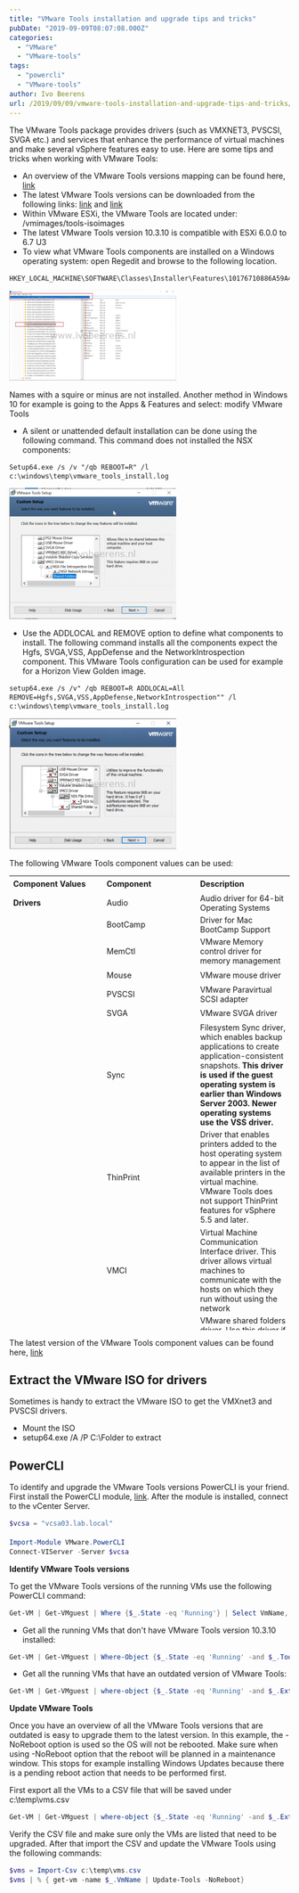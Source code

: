```yaml
---
title: "VMware Tools installation and upgrade tips and tricks"
pubDate: "2019-09-09T08:07:08.000Z"
categories: 
  - "VMware"
  - "VMware-tools"
tags: 
  - "powercli"
  - "VMware-tools"
author: Ivo Beerens
url: /2019/09/09/vmware-tools-installation-and-upgrade-tips-and-tricks/
---
```


The VMware Tools package provides drivers (such as VMXNET3, PVSCSI, SVGA etc.) and services that enhance the performance of virtual machines and make several vSphere features easy to use. Here are some tips and tricks when working with VMware Tools:
- An overview of the VMware Tools versions mapping can be found here, [link](https://packages.VMware.com/tools/versions)
- The latest VMware Tools versions can be downloaded from the following links: [link](https://www.VMware.com/go/tools) and [link](https://packages.VMware.com/tools/esx/index.html)
- Within VMware ESXi, the VMware Tools are located under: /vmimages/tools-isoimages
- The latest VMware Tools version 10.3.10 is compatible with ESXi 6.0.0 to 6.7 U3
- To view what VMware Tools components are installed on a Windows operating system: open Regedit and browse to the following location.

```
HKEY_LOCAL_MACHINE\SOFTWARE\Classes\Installer\Features\10176710886A59A4C938D6DEE96B37D5
```

[![](images/Tools_3-300x162.png)](images/Tools_3.png)

Names with a squire or minus are not installed. Another method in Windows 10 for example is going to the Apps & Features and select: modify VMware Tools

- A silent or unattended default installation can be done using the following command. This command does not installed the NSX components:

```
Setup64.exe /s /v "/qb REBOOT=R" /l c:\windows\temp\vmware_tools_install.log
```

[![](images/Tools_1-300x235.png)](images/Tools_1.png)

- Use the ADDLOCAL and REMOVE option to define what components to install. The following command installs all the components expect the Hgfs, SVGA,VSS, AppDefense and the NetworkIntrospection component. This VMware Tools configuration can be used for example for a Horizon View Golden image.

```
setup64.exe /s /v" /qb REBOOT=R ADDLOCAL=All REMOVE=Hgfs,SVGA,VSS,AppDefense,NetworkIntrospection"" /l c:\windows\temp\vmware_tools_install.log
```

[![](images/Tools_2-300x235.png)](images/Tools_2.png)

The following VMware Tools component values can be used:

<table style="border-collapse: collapse; width: 100%; height: 816px;"><tbody><tr style="height: 24px;"><td style="width: 33.3333%; height: 24px;"><strong>Component Values</strong></td><td style="width: 33.3333%; height: 24px;"><strong>Component</strong></td><td style="width: 33.3333%; height: 24px;"><strong>Description</strong></td></tr><tr style="height: 24px;"><td style="width: 33.3333%; height: 24px;"><strong>Drivers</strong></td><td style="width: 33.3333%; height: 24px;">Audio</td><td style="width: 33.3333%; height: 24px;">Audio driver for 64-bit Operating Systems</td></tr><tr style="height: 24px;"><td style="width: 33.3333%; height: 24px;"></td><td style="width: 33.3333%; height: 24px;">BootCamp</td><td style="width: 33.3333%; height: 24px;">Driver for Mac BootCamp Support</td></tr><tr style="height: 48px;"><td style="width: 33.3333%; height: 48px;"></td><td style="width: 33.3333%; height: 48px;">MemCtl</td><td style="width: 33.3333%; height: 48px;">VMware Memory control driver for memory management</td></tr><tr style="height: 24px;"><td style="width: 33.3333%; height: 24px;"></td><td style="width: 33.3333%; height: 24px;">Mouse</td><td style="width: 33.3333%; height: 24px;">VMware mouse driver</td></tr><tr style="height: 24px;"><td style="width: 33.3333%; height: 24px;"></td><td style="width: 33.3333%; height: 24px;">PVSCSI</td><td style="width: 33.3333%; height: 24px;">VMware Paravirtual SCSI adapter</td></tr><tr style="height: 24px;"><td style="width: 33.3333%; height: 24px;"></td><td style="width: 33.3333%; height: 24px;">SVGA</td><td style="width: 33.3333%; height: 24px;">VMware SVGA driver</td></tr><tr style="height: 144px;"><td style="width: 33.3333%; height: 144px;"></td><td style="width: 33.3333%; height: 144px;">Sync</td><td style="width: 33.3333%; height: 144px;">Filesystem Sync driver, which enables backup applications to create application-consistent snapshots. <strong>This driver is used if the guest operating system is earlier than Windows Server 2003. Newer operating systems use the VSS driver.</strong></td></tr><tr style="height: 120px;"><td style="width: 33.3333%; height: 120px;"></td><td style="width: 33.3333%; height: 120px;">ThinPrint</td><td style="width: 33.3333%; height: 120px;">Driver that enables printers added to the host operating system to appear in the list of available printers in the virtual machine. VMware Tools does not support ThinPrint features for vSphere 5.5 and later.</td></tr><tr style="height: 96px;"><td style="width: 33.3333%; height: 96px;"></td><td style="width: 33.3333%; height: 96px;">VMCI</td><td style="width: 33.3333%; height: 96px;">Virtual Machine Communication Interface driver. This driver allows virtual machines to communicate with the hosts on which they run without using the network</td></tr><tr style="height: 120px;"><td style="width: 33.3333%; height: 120px;"></td><td style="width: 33.3333%; height: 120px;">Hgfs</td><td style="width: 33.3333%; height: 120px;">VMware shared folders driver. Use this driver if you plan to use this virtual machine with VMware Workstation, Player, or Fusion. Excluding this feature prevents you from sharing a folder between your virtual machine and the host system.</td></tr><tr style="height: 24px;"><td style="width: 33.3333%; height: 24px;"></td><td style="width: 33.3333%; height: 24px;">VMXNet</td><td style="width: 33.3333%; height: 24px;">VMware VMXnet networking driver.</td></tr><tr style="height: 24px;"><td style="width: 33.3333%; height: 24px;"></td><td style="width: 33.3333%; height: 24px;">VMXNet3</td><td style="width: 33.3333%; height: 24px;">Next-generation VMware VMXnet networking driver for virtual machines that use virtual hardware version 7 and higher (ESX(i) 4.x and higher)</td></tr><tr style="height: 24px;"><td style="width: 33.3333%; height: 24px;"></td><td style="width: 33.3333%; height: 24px;">FileIntrospection</td><td style="width: 33.3333%; height: 24px;">NSX File Introspection driver, vsepflt.sys.</td></tr><tr style="height: 24px;"><td style="width: 33.3333%; height: 24px;"></td><td style="width: 33.3333%; height: 24px;">NetworkIntrospection</td><td style="width: 33.3333%; height: 24px;">NSX Network Introspection driver, vnetflt.sys.</td></tr><tr style="height: 24px;"><td style="width: 33.3333%; height: 24px;"></td><td style="width: 33.3333%; height: 24px;">VSS</td><td style="width: 33.3333%; height: 24px;">Driver for creating automatic backups. This driver is used if the guest operating system is Windows Vista, Windows Server 2003, or other newer operating system. Linux and older Windows operating systems use the Filesystem Sync driver.</td></tr><tr><td style="width: 33.3333%;"></td><td style="width: 33.3333%;">AppDefense</td><td style="width: 33.3333%;">VMware AppDefense component. The AppDefense components consists of glxgi.sys kernel mode driver and gisvc.exe user mode service.</td></tr><tr style="height: 24px;"><td style="width: 33.3333%; height: 24px;"><strong>Toolbox</strong></td><td style="width: 33.3333%; height: 24px;">Perfmon</td><td style="width: 33.3333%; height: 24px;">Driver for WMI performance logging.</td></tr></tbody></table>

The latest version of the VMware Tools component values can be found here, [link](https://docs.VMware.com/en/VMware-Tools/index.html)

## Extract the VMware ISO for drivers

Sometimes is handy to extract the VMware ISO to get the VMXnet3 and PVSCSI drivers.

- Mount the ISO
- setup64.exe /A /P C:\\Folder to extract

## PowerCLI

To identify and upgrade the VMware Tools versions PowerCLI is your friend. First install the PowerCLI module, [link](https://www.ivobeerens.nl/2019/07/16/powercli-installation-updating-and-troubleshooting-tips/). After the module is installed, connect to the vCenter Server.

```powershell
$vcsa = "vcsa03.lab.local"
 
Import-Module VMware.PowerCLI
Connect-VIServer -Server $vcsa
```

**Identify VMware Tools versions**

To get the VMware Tools versions of the running VMs use the following PowerCLI command:

```powershell
Get-VM | Get-VMguest | Where {$_.State -eq 'Running'} | Select VmName, ToolsVersion
```

- Get all the running VMs that don't have VMware Tools version 10.3.10 installed:

```powershell
Get-VM | Get-VMguest | Where-Object {$_.State -eq 'Running' -and $_.ToolsVersion -notlike '10.3.10'} | Select VmName, ToolsVersion
```

- Get all the running VMs that have an outdated version of VMware Tools:

```powershell
Get-VM | Get-VMguest | where-object {$_.State -eq 'Running' -and $_.ExtensionData.ToolsversionStatus -eq 'GuestToolsNeedUpgrade'} | Select VmName
```

**Update VMware Tools**

Once you have an overview of all the VMware Tools versions that are outdated is easy to upgrade them to the latest version. In this example, the -NoReboot option is used so the OS will not be rebooted. Make sure when using -NoReboot option that the reboot will be planned in a maintenance window. This stops for example installing Windows Updates because there is a pending reboot action that needs to be performed first.

First export all the VMs to a CSV file that will be saved under c:\\temp\\vms.csv

```powershell
Get-VM | Get-VMguest | where-object {$_.State -eq 'Running' -and $_.ExtensionData.ToolsversionStatus -eq 'GuestToolsNeedUpgrade'} | Select VmName | export-csv c:\temp\vms.csv -NoTypeInformation
```

Verify the CSV file and make sure only the VMs are listed that need to be upgraded. After that import the CSV and update the VMware Tools using the following commands:

```powershell
$vms = Import-Csv c:\temp\vms.csv
$vms | % { get-vm -name $_.VmName | Update-Tools -NoReboot}
```